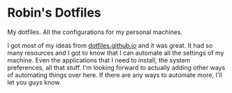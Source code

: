 # Robin's Dotfiles
My dotfiles. All the configurations for my personal machines. 

I got most of my ideas from [dotfiles.github.io](https://dotfiles.github.io/) and it was great.
It had so many resources and I got to know that I can automate all the settings of my machine.
Even the applications that I need to install, the system preferences, all that stuff. 
I'm looking forward to actually adding other ways of automating things over here. 
If there are any ways to automate more, I'll let you guys know.

